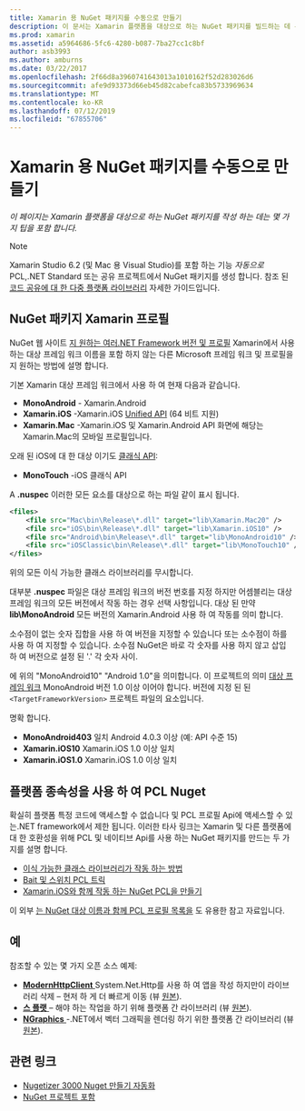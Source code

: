 ```yaml
---
title: Xamarin 용 NuGet 패키지를 수동으로 만들기
description: 이 문서는 Xamarin 플랫폼을 대상으로 하는 NuGet 패키지를 빌드하는 데 유용한 팁을 포함 합니다. 플랫폼 종속성을 통해 PCL Nuget, NuGet 패키지 Xamarin 프로필을 설명 하 고 다양 한 오픈 소스 샘플에 연결 합니다.
ms.prod: xamarin
ms.assetid: a5964686-5fc6-4280-b087-7ba27cc1c8bf
author: asb3993
ms.author: amburns
ms.date: 03/22/2017
ms.openlocfilehash: 2f66d8a3960741643013a1010162f52d283026d6
ms.sourcegitcommit: afe9d93373d66eb45d82cabefca83b5733969634
ms.translationtype: MT
ms.contentlocale: ko-KR
ms.lasthandoff: 07/12/2019
ms.locfileid: "67855706"
---
```

# <a name="manually-creating-nuget-packages-for-xamarin"></a>Xamarin 용 NuGet 패키지를 수동으로 만들기

_이 페이지는 Xamarin 플랫폼을 대상으로 하는 NuGet 패키지를 작성 하는 데는 몇 가지 팁을 포함 합니다._

> [!NOTE]
> Xamarin Studio 6.2 (및 Mac 용 Visual Studio)를 포함 하는 기능 _자동으로_ PCL,.NET Standard 또는 공유 프로젝트에서 NuGet 패키지를 생성 합니다. 참조 된 [코드 공유에 대 한 다중 플랫폼 라이브러리](~/cross-platform/app-fundamentals/nuget-multiplatform-libraries/index.md) 자세한 가이드입니다.

## <a name="nuget-package-xamarin-profiles"></a>NuGet 패키지 Xamarin 프로필

NuGet 웹 사이트 [지 원하는 여러.NET Framework 버전 및 프로필](https://docs.nuget.org/create/enforced-package-conventions) Xamarin에서 사용 하는 대상 프레임 워크 이름을 포함 하지 않는 다른 Microsoft 프레임 워크 및 프로필을 지 원하는 방법에 설명 합니다.

기본 Xamarin 대상 프레임 워크에서 사용 하 여 현재 다음과 같습니다.

* **MonoAndroid** - Xamarin.Android
* **Xamarin.iOS** -Xamarin.iOS [Unified API](~/cross-platform/macios/unified/index.md) (64 비트 지원)
* **Xamarin.Mac** -Xamarin.iOS 및 Xamarin.Android API 화면에 해당는 Xamarin.Mac의 모바일 프로필입니다.

오래 된 iOS에 대 한 대상 이기도 [클래식 API](~/cross-platform/macios/unified/index.md):

* **MonoTouch** -iOS 클래식 API

A **.nuspec** 이러한 모든 요소를 대상으로 하는 파일 같이 표시 됩니다.

```xml
<files>
    <file src="Mac\bin\Release\*.dll" target="lib\Xamarin.Mac20" />
    <file src="iOS\bin\Release\*.dll" target="lib\Xamarin.iOS10" />
    <file src="Android\bin\Release\*.dll" target="lib\MonoAndroid10" />
    <file src="iOSClassic\bin\Release\*.dll" target="lib\MonoTouch10" />
</files>
```

위의 모든 이식 가능한 클래스 라이브러리를 무시합니다.

대부분 **.nuspec** 파일은 대상 프레임 워크의 버전 번호를 지정 하지만 어셈블리는 대상 프레임 워크의 모든 버전에서 작동 하는 경우 선택 사항입니다. 대상 된 만약 **lib\MonoAndroid** 모든 버전의 Xamarin.Android 사용 하 여 작동를 의미 합니다.

소수점이 없는 숫자 집합을 사용 하 여 버전을 지정할 수 있습니다 또는 소수점이 하를 사용 하 여 지정할 수 있습니다. 소수점 NuGet은 바로 각 숫자를 사용 하지 않고 삽입 하 여 버전으로 설정 된 '.' 각 숫자 사이.

에 위의 "MonoAndroid10" "Android 1.0"을 의미합니다. 이 프로젝트의 의미 [대상 프레임 워크](~/android/app-fundamentals/android-api-levels.md) MonoAndroid 버전 1.0 이상 이어야 합니다. 버전에 지정 된 된 `<TargetFrameworkVersion>` 프로젝트 파일의 요소입니다.

명확 합니다.

- **MonoAndroid403** 일치 Android 4.0.3 이상 (예: API 수준 15)
- **Xamarin.iOS10** Xamarin.iOS 1.0 이상 일치
- **Xamarin.iOS1.0** Xamarin.iOS 1.0 이상 일치

## <a name="pcl-nugets-with-platform-dependencies"></a>플랫폼 종속성을 사용 하 여 PCL Nuget

확실히 플랫폼 특정 코드에 액세스할 수 없습니다 및 PCL 프로필 Api에 액세스할 수 있는.NET framework에서 제한 됩니다. 이러한 타사 링크는 Xamarin 및 다른 플랫폼에 대 한 호환성을 위해 PCL 및 네이티브 Api를 사용 하는 NuGet 패키지를 만드는 두 가지를 설명 합니다.

- [이식 가능한 클래스 라이브러리가 작동 하는 방법](http://blogs.msdn.com/b/dsplaisted/archive/2012/08/27/how-to-make-portable-class-libraries-work-for-you.aspx)
- [Bait 및 스위치 PCL 트릭](http://log.paulbetts.org/the-bait-and-switch-pcl-trick/)
- [Xamarin.iOS와 함께 작동 하는 NuGet PCL을 만들기](http://www.jimbobbennett.io/creating-a-nuget-pcl-that-works-with-xamarin-ios/)

이 외부 [는 NuGet 대상 이름과 함께 PCL 프로필 목록을](http://embed.plnkr.co/03ck2dCtnJogBKHJ9EjY) 도 유용한 참고 자료입니다.

## <a name="examples"></a>예

참조할 수 있는 몇 가지 오픈 소스 예제:

- [**ModernHttpClient** ](https://www.nuget.org/packages/modernhttpclient/) System.Net.Http를 사용 하 여 앱을 작성 하지만이 라이브러리 삭제 – 현저 하 게 더 빠르게 이동 (뷰 [원본](https://github.com/paulcbetts/ModernHttpClient)).
- [**스 플랫** ](https://www.nuget.org/packages/Splat/) – 해야 하는 작업을 하기 위해 플랫폼 간 라이브러리 (뷰 [원본](https://github.com/paulcbetts/Splat)).
- [**NGraphics** ](https://www.nuget.org/packages/NGraphics/) -.NET에서 벡터 그래픽을 렌더링 하기 위한 플랫폼 간 라이브러리 (뷰 [원본](https://github.com/praeclarum/NGraphics/blob/master/NGraphics.nuspec)).

## <a name="related-links"></a>관련 링크

- [Nugetizer 3000 Nuget 만들기 자동화](~/cross-platform/app-fundamentals/nuget-multiplatform-libraries/index.md)       
- [NuGet 프로젝트 포함](https://docs.microsoft.com/visualstudio/mac/nuget-walkthrough)
